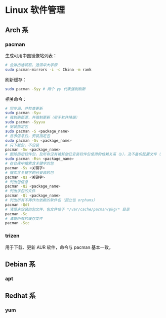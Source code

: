 # Linux 软件管理

## Arch 系

### pacman

生成可用中国镜像站列表：

```bash
# 会弹出选项框，选清华大学源
sudo pacman-mirrors -i -c China -m rank
```

刷新缓存：

```bash
sudo pacman -Syy # 两个 yy 代表强制刷新
```

相关命令：

```bash
# 同步源，并检查更新
sudo pacman -Syu
# 强制刷新源，并强制更新（用于软件降级）
sudo pacman -Syyuu
# 安装指定包
sudo pacman -S <package_name>
# 显示信息后，安装指定包
sudo pacman -Sv <package_name>
# 只下载包，不安装
pacman -Sw <package_name>
# 删除指定软件包，及所有没有被其他已安装软件包使用的依赖关系（s），及不备份配置文件（n）
sudo pacman -Rsn <package_name> 
# 在仓库中搜索含关键字的包
pacman -Ss <关键字>
# 搜索含关键字的已安装的包
pacman -Qs <关键字>
# 列出包信息
pacman -Qi <package_name> 
# 列出该包的文件
pacman -Ql <package_name> 
# 列出所有不再作为依赖的软件包（孤立包 orphans）
pacman -Qdt
# 清理未安装的包文件，包文件位于 */var/cache/pacman/pkg/* 目录
pacman -Sc
# 清理所有的缓存文件
pacman -Scc
```

### trizen

用于下载、更新 AUR 软件，命令与 pacman 基本一致。

## Debian 系

### apt

## Redhat 系

### yum



